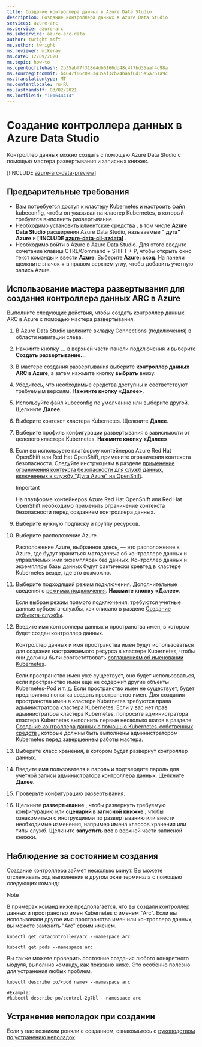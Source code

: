 ```yaml
---
title: Создание контроллера данных в Azure Data Studio
description: Создание контроллера данных в Azure Data Studio
services: azure-arc
ms.service: azure-arc
ms.subservice: azure-arc-data
author: twright-msft
ms.author: twright
ms.reviewer: mikeray
ms.date: 12/09/2020
ms.topic: how-to
ms.openlocfilehash: 2b35abf7f318d4db6166dd48c4f7bd35aaf4d98a
ms.sourcegitcommit: b4647f06c0953435af3cb24baaf6d15a5a761a9c
ms.translationtype: MT
ms.contentlocale: ru-RU
ms.lasthandoff: 03/02/2021
ms.locfileid: "101644414"
---
```

# <a name="create-data-controller-in-azure-data-studio"></a>Создание контроллера данных в Azure Data Studio

Контроллер данных можно создать с помощью Azure Data Studio с помощью мастера развертывания и записных книжек.

[!INCLUDE [azure-arc-data-preview](../../../includes/azure-arc-data-preview.md)]

## <a name="prerequisites"></a>Предварительные требования

- Вам потребуется доступ к кластеру Kubernetes и настроить файл kubeconfig, чтобы он указывал на кластер Kubernetes, в который требуется выполнить развертывание.
- Необходимо [установить клиентские средства](install-client-tools.md) , в том числе **Azure Data Studio** расширения Azure Data Studio, называемые " **дуга" Azure** и **[!INCLUDE [azure-data-cli-azdata](../../../includes/azure-data-cli-azdata.md)]** .
- Необходимо войти в Azure в Azure Data Studio.  Для этого введите сочетание клавиш CTRL/Command + SHIFT + P, чтобы открыть окно текст команды и ввести **Azure**.  Выберите **Azure: вход**.   На панели щелкните значок + в правом верхнем углу, чтобы добавить учетную запись Azure.

## <a name="use-the-deployment-wizard-to-create-azure-arc-data-controller"></a>Использование мастера развертывания для создания контроллера данных ARC в Azure

Выполните следующие действия, чтобы создать контроллер данных ARC в Azure с помощью мастера развертывания.

1. В Azure Data Studio щелкните вкладку Connections (подключения) в области навигации слева.
2. Нажмите кнопку **...** в верхней части панели подключения и выберите **Создать развертывание...**
3. В мастере создания развертывания выберите **контроллер данных ARC в Azure**, а затем нажмите кнопку **выбрать** внизу.
4. Убедитесь, что необходимые средства доступны и соответствуют требуемым версиям. **Нажмите кнопку «Далее»**.
5. Используйте файл kubeconfig по умолчанию или выберите другой.  Щелкните **Далее**.
6. Выберите контекст кластера Kubernetes. Щелкните **Далее**.
7. Выберите профиль конфигурации развертывания в зависимости от целевого кластера Kubernetes. **Нажмите кнопку «Далее»**.
8. Если вы используете платформу контейнеров Azure Red Hat OpenShift или Red Hat OpenShift, примените ограничения контекста безопасности. Следуйте инструкциям в разделе [применение ограничения контекста безопасности для служб данных, включенных в службу "Дуга Azure" на OpenShift](how-to-apply-security-context-constraint.md).

   >[!IMPORTANT]
   >На платформе контейнеров Azure Red Hat OpenShift или Red Hat OpenShift необходимо применить ограничение контекста безопасности перед созданием контроллера данных.

1. Выберите нужную подписку и группу ресурсов.
1. Выберите расположение Azure.
   
   Расположение Azure, выбранное здесь, — это расположение в Azure, где будут храниться *метаданные* об контроллере данных и управляемых ими экземплярах баз данных. Контроллер данных и экземпляры базы данных будут фактически кревтед в кластере Kubernetes везде, где это возможно.

10. Выберите подходящий режим подключения. Дополнительные сведения о [режимах подключения](./connectivity.md). **Нажмите кнопку «Далее»**.

    Если выбран режим прямого подключения, требуются учетные данные субъекта-службы, как описано в разделе [Создание субъекта-службы](upload-metrics-and-logs-to-azure-monitor.md#create-service-principal).

11. Введите имя контроллера данных и пространства имен, в котором будет создан контроллер данных.

    Контроллер данных и имя пространства имен будут использоваться для создания настраиваемого ресурса в кластере Kubernetes, чтобы они должны были соответствовать [соглашениям об именовании Kubernetes](https://kubernetes.io/docs/concepts/overview/working-with-objects/names/#names).
    
    Если пространство имен уже существует, оно будет использоваться, если пространство имен еще не содержит другие объекты Kubernetes-Pod и т. д.  Если пространство имен не существует, будет предпринята попытка создать пространство имен.  Для создания пространства имен в кластере Kubernetes требуются права администратора кластера Kubernetes.  Если у вас нет прав администратора кластера Kubernetes, попросите администратора кластера Kubernetes выполнить первые несколько шагов в разделе [Создание контроллера данных с помощью Kubernetes-собственных средств](./create-data-controller-using-kubernetes-native-tools.md) , которые должны быть выполнены администратором Kubernetes перед завершением работы мастера.


12. Выберите класс хранения, в котором будет развернут контроллер данных. 
13.  Введите имя пользователя и пароль и подтвердите пароль для учетной записи администратора контроллера данных. Щелкните **Далее**.

14. Проверьте конфигурацию развертывания.
15. Щелкните **развертывание** , чтобы развернуть требуемую конфигурацию или **сценарий в записной книжке** , чтобы ознакомиться с инструкциями по развертыванию или внести необходимые изменения, например имена классов хранения или типы служб. Щелкните **запустить все** в верхней части записной книжки.

## <a name="monitoring-the-creation-status"></a>Наблюдение за состоянием создания

Создание контроллера займет несколько минут. Вы можете отслеживать ход выполнения в другом окне терминала с помощью следующих команд:

> [!NOTE]
>  В примерах команд ниже предполагается, что вы создали контроллер данных и пространство имен Kubernetes с именем "Arc".  Если вы использовали другое имя пространства имен или контроллера данных, вы можете заменить "Arc" своим именем.

```console
kubectl get datacontroller/arc --namespace arc
```

```console
kubectl get pods --namespace arc
```

Вы также можете проверить состояние создания любого конкретного модуля, выполнив команду, как показано ниже.  Это особенно полезно для устранения любых проблем.

```console
kubectl describe po/<pod name> --namespace arc

#Example:
#kubectl describe po/control-2g7bl --namespace arc
```

## <a name="troubleshooting-creation-problems"></a>Устранение неполадок при создании

Если у вас возникли роняли с созданием, ознакомьтесь с [руководством по устранению неполадок](troubleshoot-guide.md).